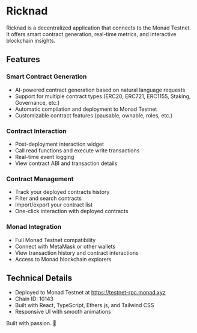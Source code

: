 
# Ricknad

Ricknad is a decentralized application that connects to the Monad Testnet.  
It offers smart contract generation, real-time metrics, and interactive blockchain insights.

## Features

### Smart Contract Generation
- AI-powered contract generation based on natural language requests
- Support for multiple contract types (ERC20, ERC721, ERC1155, Staking, Governance, etc.)
- Automatic compilation and deployment to Monad Testnet
- Customizable contract features (pausable, ownable, roles, etc.)

### Contract Interaction
- Post-deployment interaction widget
- Call read functions and execute write transactions
- Real-time event logging
- View contract ABI and transaction details

### Contract Management
- Track your deployed contracts history
- Filter and search contracts
- Import/export your contract list
- One-click interaction with deployed contracts

### Monad Integration
- Full Monad Testnet compatibility
- Connect with MetaMask or other wallets
- View transaction history and contract interactions
- Access to Monad blockchain explorers

## Technical Details
- Deployed to Monad Testnet at https://testnet-rpc.monad.xyz
- Chain ID: 10143
- Built with React, TypeScript, Ethers.js, and Tailwind CSS
- Responsive UI with smooth animations

Built with passion. 🚀
